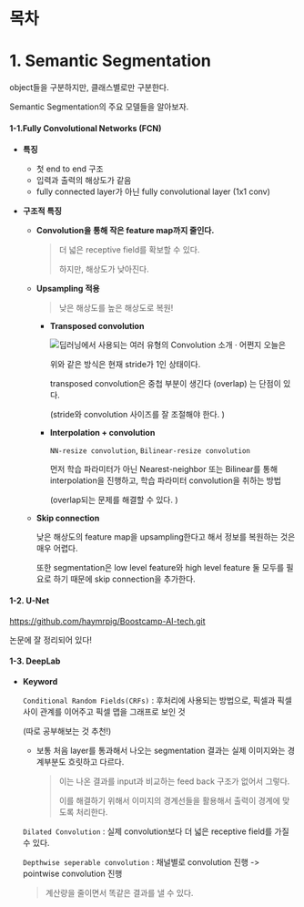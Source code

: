 # 목차



# 1. Semantic Segmentation

object들을 구분하지만, 클래스별로만 구분한다.

Semantic Segmentation의 주요 모델들을 알아보자.

#### 1-1.Fully Convolutional Networks (FCN)

- **특징**

  - 첫 end to end 구조	
  - 입력과 출력의 해상도가 같음
  - fully connected layer가 아닌 fully convolutional layer (1x1 conv)

- **구조적 특징**

  - **Convolution을 통해 작은 feature map까지 줄인다.**

    > 더 넓은 receptive field를 확보할 수 있다. 
    >
    > 하지만, 해상도가 낮아진다. 

  - **Upsampling 적용**

    > 낮은 해상도를 높은 해상도로 복원!

    - **Transposed convolution**

      ![딥러닝에서 사용되는 여러 유형의 Convolution 소개 · 어쩐지 오늘은](https://cdn-images-1.medium.com/max/1200/1*Lpn4nag_KRMfGkx1k6bV-g.gif)

      위와 같은 방식은 현재 stride가 1인 상태이다. 

      transposed convolution은 중첩 부분이 생긴다 (overlap) 는 단점이 있다. 

      (stride와 convolution 사이즈를 잘 조절해야 한다. )

    - **Interpolation + convolution**

      `NN-resize convolution`, `Bilinear-resize convolution`

      먼저 학습 파라미터가 아닌 Nearest-neighbor 또는 Bilinear를 통해 interpolation을 진행하고, 학습 파라미터 convolution을 취하는 방법
      
      (overlap되는 문제를 해결할 수 있다. )

  - **Skip connection**

    낮은 해상도의 feature map을 upsampling한다고 해서 정보를 복원하는 것은 매우 어렵다. 
  
    또한 segmentation은 low level feature와 high level feature 둘 모두를 필요로 하기 때문에 skip connection을 추가한다. 

#### 1-2. U-Net

https://github.com/haymrpig/Boostcamp-AI-tech.git

논문에 잘 정리되어 있다!

#### 1-3. DeepLab

- **Keyword**

  `Conditional Random Fields(CRFs)` : 후처리에 사용되는 방법으로, 픽셀과 픽셀 사이 관계를 이어주고 픽셀 맵을 그래프로 보인 것

  (따로 공부해보는 것 추천!)

  - 보통 처음 layer를 통과해서 나오는 segmentation 결과는 실제 이미지와는 경계부분도 흐릿하고 다르다. 

    > 이는 나온 결과를 input과 비교하는 feed back 구조가 없어서 그렇다. 
    >
    > 이를 해결하기 위해서 이미지의 경계선들을 활용해서 출력이 경계에 맞도록 처리한다. 

  `Dilated Convolution` : 실제 convolution보다 더 넓은 receptive field를 가질 수 있다. 

  `Depthwise seperable convolution` : 채널별로 convolution 진행 -> pointwise convolution 진행

  > 계산량을 줄이면서 똑같은 결과를 낼 수 있다. 